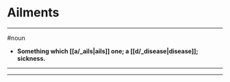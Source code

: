 # Ailments
---
#noun
- **Something which [[a/_ails|ails]] one; a [[d/_disease|disease]]; sickness.**
---
---
